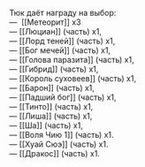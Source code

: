 Тюк даёт награду на выбор:  
—  [[Метеорит]] х3  
— [[Люциан]] (часть) x1,  
— [[Лорд теней]] (часть) x1,  
— [[Бог мечей]] (часть) х1,  
— [[Голова паразита]] (часть) х1,  
— [[Гибрид]] (часть) х1,  
— [[Король суховеев]] (часть) х1,  
— [[Барон]] (часть) х1,  
— [[Падший бог]] (часть) х1,  
— [[Тинто]] (часть) х1,  
— [[Лиша]] (часть) х1,  
— [[Ша]] (часть) х1,  
— [[Воля Чию 1]] (часть) х1.  
— [[Хуай Сюэ]] (часть) х1.  
— [[Дракос]] (часть) х1.
